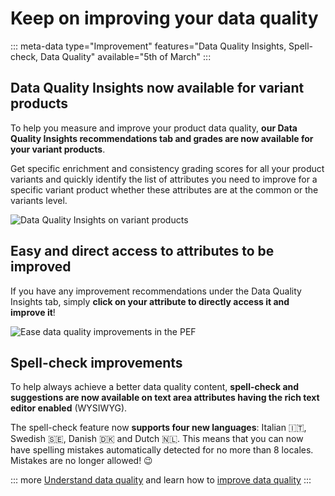 # Keep on improving your data quality
::: meta-data type="Improvement" features="Data Quality Insights, Spell-check, Data Quality" available="5th of March"
:::

## Data Quality Insights now available for variant products

To help you measure and improve your product data quality, **our Data Quality Insights recommendations tab and grades are now available for your variant products**.

Get specific enrichment and consistency grading scores for all your product variants and quickly identify the list of attributes you need to improve for a specific variant product whether these attributes are at the common or the variants level.

![Data Quality Insights on variant products](../img/dqi_variant_products.png)

## Easy and direct access to attributes to be improved

If you have any improvement recommendations under the Data Quality Insights tab, simply **click on your attribute to directly access it and improve it**!

![Ease data quality improvements in the PEF](../img/ease_data_quality_improvements_in_pef.png)

## Spell-check improvements

To help always achieve a better data quality content, **spell-check and suggestions are now available on text area attributes having the rich text editor enabled** (WYSIWYG).

The spell-check feature now **supports four new languages**: Italian 🇮🇹, Swedish 🇸🇪, Danish 🇩🇰 and Dutch 🇳🇱. This means that you can now have spelling mistakes automatically detected for no more than 8 locales. Mistakes are no longer allowed! :wink:

::: more
[Understand data quality](../articles/articles/understand-data-quality.html) and learn how to [improve data quality](../articles/improve-data-quality.html#improve-data-quality)
:::
